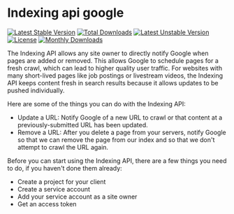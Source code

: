 # Indexing api google

[![Latest Stable Version](https://poser.pugx.org/kostikpenzin/indexing-api-google/v/stable)](https://packagist.org/packages/kostikpenzin/indexing-api-google)
[![Total Downloads](https://poser.pugx.org/kostikpenzin/indexing-api-google/downloads)](https://packagist.org/packages/kostikpenzin/indexing-api-google)
[![Latest Unstable Version](https://poser.pugx.org/kostikpenzin/indexing-api-google/v/unstable)](https://packagist.org/packages/kostikpenzin/indexing-api-google)
[![License](https://poser.pugx.org/kostikpenzin/indexing-api-google/license)](https://packagist.org/packages/kostikpenzin/indexing-api-google)
[![Monthly Downloads](https://poser.pugx.org/kostikpenzin/indexing-api-google/d/monthly)](https://packagist.org/packages/kostikpenzin/indexing-api-google)


The Indexing API allows any site owner to directly notify Google when pages are added or removed. This allows Google to schedule pages for a fresh crawl, which can lead to higher quality user traffic. For websites with many short-lived pages like job postings or livestream videos, the Indexing API keeps content fresh in search results because it allows updates to be pushed individually.

Here are some of the things you can do with the Indexing API:

- Update a URL: Notify Google of a new URL to crawl or that content at a previously-submitted URL has been updated.
- Remove a URL: After you delete a page from your servers, notify Google so that we can remove the page from our index and so that we don't attempt to crawl the URL again.

Before you can start using the Indexing API, there are a few things you need to do, if you haven't done them already:

- Create a project for your client
- Create a service account
- Add your service account as a site owner
- Get an access token
